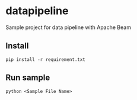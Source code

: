 # datapipeline

Sample project for data pipeline with Apache Beam

## Install

```
pip install -r requirement.txt
```

## Run sample

```
python <Sample File Name>
```
